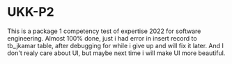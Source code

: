 # UKK-P2
This is a package 1 competency test of expertise 2022 for software engineering. Almost 100% done, just i had error in insert record to tb_jkamar table, after debugging for while i give up and will fix it later. And I don't realy care about UI, but maybe next time i will make UI more beautiful.
